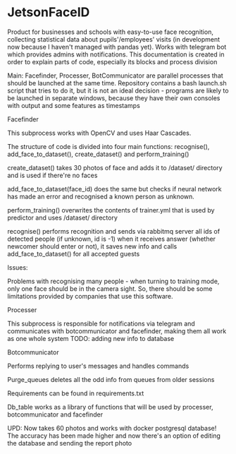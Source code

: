 # JetsonFaceID
Product for businesses and schools with easy-to-use face recognition, collecting statistical data about pupils'/employees' visits (in development now because I haven't managed with pandas yet). Works with telegram bot which provides admins with notifications.
This documentation is created in order to explain parts of code, especially its blocks and process division

Main: 
Facefinder, Processer, BotCommunicator are parallel processes that should be launched at the same time. Repository contains a bash launch.sh script that tries to do it, but it is not an ideal decision - programs are likely to be launched in separate windows, because they have their own consoles with output and some features as timestamps


Facefinder


This subprocess works with OpenCV and uses Haar Cascades. 

The structure of code is divided into four main functions: recognise(), add_face_to_dataset(), create_dataset() and perform_training()

create_dataset() takes 30 photos of face and adds it to /dataset/ directory and is used if there're no faces

add_face_to_dataset(face_id) does the same but checks if neural network has made an error and recognised a known person as unknown.

perform_training() overwrites the contents of trainer.yml that is used by predictor and uses /dataset/ directory

recognise() performs recognition and sends via rabbitmq server all ids of detected people (if unknown, id is -1)
when it receives answer (whether newcomer should enter or not), it saves new info and calls add_face_to_dataset() for all accepted guests

Issues:

Problems with recognising many people - when turning to training mode, only one face should be in the camera sight. So, there should be some limitations provided by companies that use this software.

Processer

This subprocess is responsible for notifications via telegram and communicates with botcommunicator and facefinder, making them all work as one whole system
TODO: adding new info to database

Botcommunicator

Performs replying to user's messages and handles commands

Purge_queues deletes all the odd info from queues from older sessions

Requirements can be found in requirements.txt

Db_table works as a library of functions that will be used by processer, botcommunicator and facefinder

UPD: Now takes 60 photos and works with docker postgresql database! The accuracy has been made higher and now there's an option of editing the database and sending the report photo

